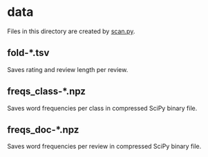 # data

Files in this directory are created by [scan.py](../scripts/scan.py).

## fold-*.tsv
Saves rating and review length per review.

## freqs_class-*.npz
Saves word frequencies per class in compressed SciPy binary file.

## freqs_doc-*.npz
Saves word frequencies per review in compressed SciPy binary file.
